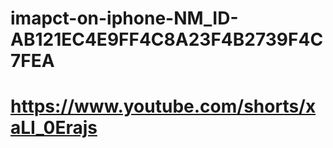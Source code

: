 # imapct-on-iphone-NM_ID-AB121EC4E9FF4C8A23F4B2739F4C7FEA
# https://www.youtube.com/shorts/xaLI_0Erajs 
